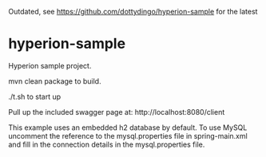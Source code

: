 Outdated, see https://github.com/dottydingo/hyperion-sample for the latest

hyperion-sample
===============

Hyperion sample project.

mvn clean package to build.

./t.sh to start up

Pull up the included swagger page at: http://localhost:8080/client

This example uses an embedded h2 database by default. To use MySQL uncomment the reference to the mysql.properties
file in spring-main.xml and fill in the connection details in the mysql.properties file.
